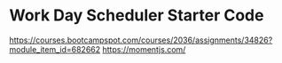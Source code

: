 # Work Day Scheduler Starter Code
https://courses.bootcampspot.com/courses/2036/assignments/34826?module_item_id=682662
https://momentjs.com/
